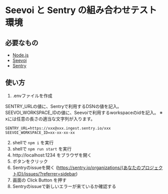 # Seevoi と Sentry の組み合わせテスト環境

## 必要なもの
- [Node.js](https://nodejs.org/ja/)
- [Seevoi](https://seebel.co/)
- [Sentry](https://sentry.io/welcome/)

## 使い方
1. .envファイルを作成

SENTRY_URLの値に、Sentryで利用するDSNの値を記入。
SEEVOI_WORKSPACE_IDの値に、Seevoiで利用するworkspaceのidを記入。
※ xには任意の長さの適当な文字列が入ります。

```shell
SENTRY_URL=https://xxx@xxx.ingest.sentry.io/xxx
SEEVOI_WORKSPACE_ID=xx-xx-xx-xx
```

2. shellで `npm i` を実行
3. shellで `npm run start` を実行
4. http://localhost:1234 をブラウザを開く
5. ボタンをクリック
6. Sentryのissueを開く (https://sentry.io/organizations/{あなたのプロジェクトID}/issues/?referrer=sidebar)
7. 画面の Click Button を押す
8. Sentryのissueで新しいエラーが来ているか確認する
